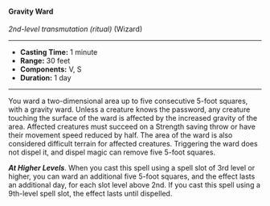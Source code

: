 #### Gravity Ward
*2nd-level transmutation* *(ritual)* (Wizard)
___
- **Casting Time:** 1 minute
- **Range:** 30 feet
- **Components:** V, S
- **Duration:** 1 day
---
You ward a two-dimensional area up to five consecutive 5-foot squares, with a gravity ward. Unless a creature knows the password, any creature touching the surface of the ward is affected by the increased gravity of the area. Affected creatures must succeed on a Strength saving throw or have their movement speed reduced by half. The area of the ward is also considered difficult terrain for affected creatures. Triggering the ward does not dispel it, and dispel magic can remove five 5-foot squares.

***At Higher Levels***. When you cast this spell using a spell slot of 3rd level or higher, you can ward an additional five 5-foot squares, and the effect lasts an additional day, for each slot level above 2nd. If you cast this spell using a 9th-level spell slot, the effect lasts until dispelled.
